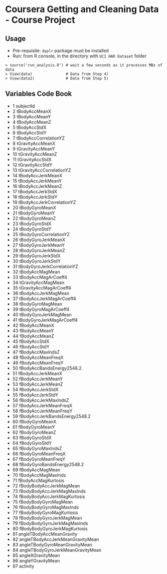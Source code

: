 # Coursera Getting and Cleaning Data - Course Project

## Usage

* Pre-requisite: `dyplr` package must be installed
* Run: from R console, in the directory with `UCI HAR Dataset` folder
```
> source('run_analysis.R') # wait a few seconds as it processes MBs of data
> View(data)               # Data from Step 4)
> View(data2)              # Data from Step 5)
```
## Variables Code Book

* 1 subjectId
* 2 tBodyAccMeanX
* 3 tBodyAccMeanY
* 4 tBodyAccMeanZ
* 5 tBodyAccStdX
* 6 tBodyAccStdY
* 7 tBodyAccCorrelationYZ
* 8 tGravityAccMeanX
* 9 tGravityAccMeanY
* 10 tGravityAccMeanZ
* 11 tGravityAccStdX
* 12 tGravityAccStdY
* 13 tGravityAccCorrelationYZ
* 14 tBodyAccJerkMeanX
* 15 tBodyAccJerkMeanY
* 16 tBodyAccJerkMeanZ
* 17 tBodyAccJerkStdX
* 18 tBodyAccJerkStdY
* 19 tBodyAccJerkCorrelationYZ
* 20 tBodyGyroMeanX
* 21 tBodyGyroMeanY
* 22 tBodyGyroMeanZ
* 23 tBodyGyroStdX
* 24 tBodyGyroStdY
* 25 tBodyGyroCorrelationYZ
* 26 tBodyGyroJerkMeanX
* 27 tBodyGyroJerkMeanY
* 28 tBodyGyroJerkMeanZ
* 29 tBodyGyroJerkStdX
* 30 tBodyGyroJerkStdY
* 31 tBodyGyroJerkCorrelationYZ
* 32 tBodyAccMagMean
* 33 tBodyAccMagArCoeff4
* 34 tGravityAccMagMean
* 35 tGravityAccMagArCoeff4
* 36 tBodyAccJerkMagMean
* 37 tBodyAccJerkMagArCoeff4
* 38 tBodyGyroMagMean
* 39 tBodyGyroMagArCoeff4
* 40 tBodyGyroJerkMagMean
* 41 tBodyGyroJerkMagArCoeff4
* 42 fBodyAccMeanX
* 43 fBodyAccMeanY
* 44 fBodyAccMeanZ
* 45 fBodyAccStdX
* 46 fBodyAccStdY
* 47 fBodyAccMaxIndsZ
* 48 fBodyAccMeanFreqX
* 49 fBodyAccMeanFreqY
* 50 fBodyAccBandsEnergy2548.2
* 51 fBodyAccJerkMeanX
* 52 fBodyAccJerkMeanY
* 53 fBodyAccJerkMeanZ
* 54 fBodyAccJerkStdX
* 55 fBodyAccJerkStdY
* 56 fBodyAccJerkMaxIndsZ
* 57 fBodyAccJerkMeanFreqX
* 58 fBodyAccJerkMeanFreqY
* 59 fBodyAccJerkBandsEnergy2548.2
* 60 fBodyGyroMeanX
* 61 fBodyGyroMeanY
* 62 fBodyGyroMeanZ
* 63 fBodyGyroStdX
* 64 fBodyGyroStdY
* 65 fBodyGyroMaxIndsZ
* 66 fBodyGyroMeanFreqX
* 67 fBodyGyroMeanFreqY
* 68 fBodyGyroBandsEnergy2548.2
* 69 fBodyAccMagMean
* 70 fBodyAccMagMaxInds
* 71 fBodyAccMagKurtosis
* 72 fBodyBodyAccJerkMagMean
* 73 fBodyBodyAccJerkMagMaxInds
* 74 fBodyBodyAccJerkMagKurtosis
* 75 fBodyBodyGyroMagMean
* 76 fBodyBodyGyroMagMaxInds
* 77 fBodyBodyGyroMagKurtosis
* 78 fBodyBodyGyroJerkMagMean
* 79 fBodyBodyGyroJerkMagMaxInds
* 80 fBodyBodyGyroJerkMagKurtosis
* 81 angleTBodyAccMeanGravity
* 82 angleTBodyAccJerkMeanGravityMean
* 83 angleTBodyGyroMeanGravityMean
* 84 angleTBodyGyroJerkMeanGravityMean
* 85 angleXGravityMean
* 86 angleYGravityMean
* 87 activity
